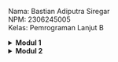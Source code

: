 Nama: Bastian Adiputra Siregar\
NPM: 2306245005\
Kelas: Pemrograman Lanjut B

<details>
    <summary><b>Modul 1</b></summary>

## Refleksi 1

Pada tutorial ini, saya menerapkan dua fitur baru menggunakan Spring Boot dan menerapkan berbagai prinsip clean code dan secure coding practices. Berikut adalah refleksi utama dari implementasinya:

### **Prinsip Clean Code yang Diterapkan**

1. **Meaningful Names (Penamaan yang Bermakna)**
    - Setiap nama variabel, metode, dan kelas diberi nama yang jelas dan deskriptif, sehingga mudah dipahami tanpa perlu komentar tambahan. Contoh:
    
    ```java
    @GetMapping("/edit/{productId}")
    public String editProductPage(@PathVariable String productId, Model model) {
        Product product = service.findById(productId);
        if (product != null) {
            model.addAttribute("product", product);
            return "editProduct";
        }
        return "redirect:/product/list";
    }
    ```
   Nama metode dan parameternya memudahkan untuk memahami tujuannya tanpa memerlukan komentar tambahan.

2. **Single Responsibility Principle (SRP)**
    - Kelas dipisahkan berdasarkan tanggung jawabnya masing-masing:
      - `ProductController` menangani HTTP request.
      - `ProductServiceImpl` mengatur logika bisnis.
      - `ProductRepository` menangani penyimpanan data.

3. **Avoiding Code Duplication (Menghindari Duplikasi Kode)**
    - Menggunakan metode kode yang sudah terbuat berulang-kali, misal findById

    ```java
    public Product findById(String productId) {
        for (Product product : productData) {
            if (product.getProductId().equals(productId)) {
                return product;
            }
        }
        return null;
    }
    ```
Metode kode ini hanya perlu dibuat sekali saja dan dapat digunakan berkali-kali sehingga menghindari duplikasi kode

### **Praktik Secure Coding yang Diterapkan**

1. **Menggunakan UUID untuk ID Produk**
    - Menghindari penggunaan ID yang dapat ditebak dengan menerapkan UUID:
    
    ```java
    public Product() {
        this.productId = UUID.randomUUID().toString();
    }
    ```

2. **Validasi Input untuk Mencegah Data Tidak Valid**
    - Di ProductRepository, metode update memastikan bahwa hanya nilai bukan nol yang diperbarui:
    
    ```java
    public void update(Product updatedProduct) {
        Product existingProduct = findById(updatedProduct.getProductId());
        if (existingProduct != null) {
            existingProduct.setProductName(updatedProduct.getProductName());
            existingProduct.setProductQuantity(updatedProduct.getProductQuantity());
        }
    }
    ```
    Ini mencegah penyimpanan nilai null.

3. **Enkapsulasi Data**
    - Daftar productData dalam ProductRepository bersifat private, mencegah modifikasi yang tidak sah dari luar kelas.
    - Getter dan setter digunakan untuk mengontrol akses ke properti produk.

### **Area yang Perlu Ditingkatkan**
1. **Meningkatkan Validasi Input**
Saat ini, tidak ada validasi pada create atau edit produk. Menambahkan validasi seperti nama product tidak boleh null atau quantity harus dalam suatu range dapat mencegah data yang tidak valid.

2. **Improve Error Handling**
Metode findById saat ini mengembalikan null jika produk tidak ditemukan. Sebagai gantinya, melemparkan exception khusus akan lebih baik. Ini memungkinkan penanganan exception dengan pesan error yang lebih bermakna.

Dengan menerapkan prinsip-prinsip di atas, kode saya menjadi lebih bersih, aman, dan mudah dipelihara. Ke depannya, saya akan lebih memperhatikan aspek keamanan dan clean code untuk meningkatkan kualitas pengembangan software saya.

## Refleksi 2

Membuat kelas pengujian fungsional baru yang mirip dengan CreateProductFunctionalTest.java dengan setup dan variabel instans yang sama dapat menurunkan kualitas kode karena menyebabkan duplikasi kode (code duplication). Duplikasi ini meningkatkan kompleksitas maintenance karena setiap perubahan dalam prosedur setup harus diterapkan di beberapa tempat, berisiko menciptakan inkonsistensi. Selain itu, kurangnya pemisahan tanggung jawab membuat struktur kode menjadi kurang modular dan sulit diperluas. 

Untuk meningkatkan kebersihan kode, kita bisa terapkan BaseFunctionalTest sebagai base class yang menangani setup umum, sehingga class test baru dapat mewarisinya tanpa menulis ulang kode yang sama contoh:

```java
public abstract class BaseFunctionalTest {
    protected WebDriver driver;
    protected String baseUrl;

    @BeforeEach
    public void setUp() {
        driver = new ChromeDriver();
        baseUrl = "http://example.com";
        driver.get(baseUrl);
    }

    @AfterEach
    public void tearDown() {
        driver.quit();
    }
}
```

Class test baru seperti VerifyProductCountTest dan CreateProductFunctionalTest bisa extend (inherit) kelas ini sehingga menghindari duplikasi misal,

```java
public class VerifyProductCountTest extends BaseFunctionalTest {
    @Test
    public void testProductCount() {
        List<WebElement> products = driver.findElements(By.className("product-item"));
        assertEquals(expectedCount, products.size());
    }
}
```
</details>

<details>
    <summary><b>Modul 2</b></summary>
1) Selama exercise, saya menemukan beberapa code quality issues, seperti repetisi kode dalam test suite, kurangnya modularitas dalam setup test, dan kurangnya validasi pada beberapa bagian kode. Strategi utama yang saya gunakan untuk memperbaiki ini sebagai berikut:

- Repetisi kode pada unit test: Beberapa test case memiliki setup yang sama, yang melanggar prinsip DRY (Don't Repeat Yourself). Saya mengatasinya dengan membuat base test class yang menyimpan setup umum agar dapat digunakan kembali oleh berbagai functional test.
- Pengecekan edge case: Beberapa unit test hanya menguji skenario umum tanpa mempertimbangkan input ekstrem atau kondisi batas. Saya menambahkan boundary test untuk memastikan kode menangani skenario yang tidak biasa dengan baik.
- Peringatan code linting: Beberapa bagian kode memiliki peringatan dari static analysis tool terkait formatting dan naming conventions. Saya memperbaikinya dengan mengikuti standar yang disarankan oleh linter PMD\

2) Menurut saya, implementasi CI/CD saat ini sudah memenuhi definisi Continuous Integration (CI) dan Continuous Deployment (CD) dengan cukup baik. Continuous Integration telah terpenuhi karena setiap commit dan merge request secara otomatis menjalankan unit test dan analisis kode untuk memastikan bahwa perubahan yang dilakukan tidak merusak fungsionalitas yang ada. Selain itu, linting dan code quality checks yang diterapkan membantu menjaga standar kode tetap tinggi.

Dari sisi Continuous Deployment, proses yang diterapkan memungkinkan aplikasi untuk secara otomatis dideploy ke PaaS setelah semua tahap pengujian berhasil dilewati. Ini berarti setiap perubahan yang telah diverifikasi dapat langsung tersedia tanpa intervensi manual, sehingga mempersingkat waktu pengiriman fitur baru ke pengguna.

Namun, untuk lebih meningkatkan CI/CD pipeline ini, bisa dilakukan optimasi seperti caching dependencies agar pipeline berjalan lebih cepat atau menambahkan end-to-end testing untuk memastikan bahwa seluruh aplikasi bekerja dengan baik setelah deployment.
</details>
